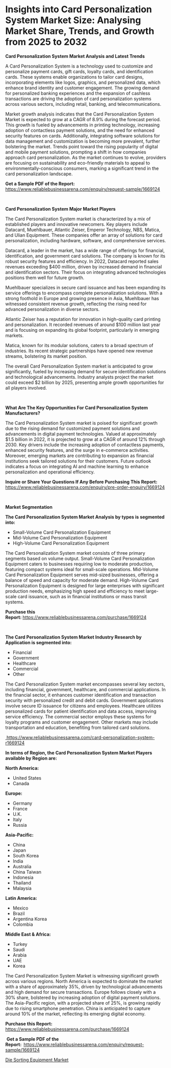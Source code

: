 <p><h1>Insights into Card Personalization System Market Size: Analysing Market Share, Trends, and Growth from 2025 to 2032</h1></p><p><strong>Card Personalization System Market Analysis and Latest Trends</strong></p>
<p><p>A Card Personalization System is a technology used to customize and personalize payment cards, gift cards, loyalty cards, and identification cards. These systems enable organizations to tailor card designs, incorporating elements like logos, graphics, and personalized data, which enhance brand identity and customer engagement. The growing demand for personalized banking experiences and the expansion of cashless transactions are driving the adoption of card personalization systems across various sectors, including retail, banking, and telecommunications.</p><p>Market growth analysis indicates that the Card Personalization System Market is expected to grow at a CAGR of 8.9% during the forecast period. This growth is fueled by advancements in printing technology, increasing adoption of contactless payment solutions, and the need for enhanced security features on cards. Additionally, integrating software solutions for data management and customization is becoming more prevalent, further bolstering the market. Trends point toward the rising popularity of digital and mobile payment solutions, prompting a shift in how companies approach card personalization. As the market continues to evolve, providers are focusing on sustainability and eco-friendly materials to appeal to environmentally-conscious consumers, marking a significant trend in the card personalization landscape.</p></p>
<p><strong>Get a Sample PDF of the Report:&nbsp;</strong> <a href="https://www.reliablebusinessarena.com/enquiry/request-sample/1669124?utm_campaign=3506&utm_medium=2&utm_source=Github&utm_content=ia&utm_term=08042025&utm_id=card-personalization-system">https://www.reliablebusinessarena.com/enquiry/request-sample/1669124</a></p>
<p>&nbsp;</p>
<p><strong>Card Personalization System Major Market Players</strong></p>
<p><p>The Card Personalization System market is characterized by a mix of established players and innovative newcomers. Key players include Datacard, Muehlbauer, Atlantic Zeiser, Emperor Technology, NBS, Matica, and Ulian Equipment. These companies offer an array of solutions for card personalization, including hardware, software, and comprehensive services.</p><p>Datacard, a leader in the market, has a wide range of offerings for financial, identification, and government card solutions. The company is known for its robust security features and efficiency. In 2022, Datacard reported sales revenues exceeding $400 million, driven by increased demand in financial and identification sectors. Their focus on integrating advanced technologies positions them well for future growth.</p><p>Muehlbauer specializes in secure card issuance and has been expanding its service offerings to encompass complete personalization solutions. With a strong foothold in Europe and growing presence in Asia, Muehlbauer has witnessed consistent revenue growth, reflecting the rising need for advanced personalization in diverse sectors.</p><p>Atlantic Zeiser has a reputation for innovation in high-quality card printing and personalization. It recorded revenues of around $100 million last year and is focusing on expanding its global footprint, particularly in emerging markets.</p><p>Matica, known for its modular solutions, caters to a broad spectrum of industries. Its recent strategic partnerships have opened new revenue streams, bolstering its market position.</p><p>The overall Card Personalization System market is anticipated to grow significantly, fueled by increasing demand for secure identification solutions and technological advancements. Industry analysts project the market could exceed $2 billion by 2025, presenting ample growth opportunities for all players involved.</p></p>
<p>&nbsp;</p>
<p><strong>What Are The Key Opportunities For Card Personalization System Manufacturers?</strong></p>
<p><p>The Card Personalization System market is poised for significant growth due to the rising demand for customized payment solutions and advancements in digital payment technologies. Valued at approximately $1.5 billion in 2022, it is projected to grow at a CAGR of around 12% through 2030. Key drivers include the increasing adoption of contactless payments, enhanced security features, and the surge in e-commerce activities. Moreover, emerging markets are contributing to expansion as financial institutions seek tailored solutions for their customers. Future outlook indicates a focus on integrating AI and machine learning to enhance personalization and operational efficiency.</p></p>
<p><strong>Inquire or Share Your Questions If Any Before Purchasing This Report:</strong> <a href="https://www.reliablebusinessarena.com/enquiry/pre-order-enquiry/1669124?utm_campaign=3506&utm_medium=2&utm_source=Github&utm_content=ia&utm_term=08042025&utm_id=card-personalization-system">https://www.reliablebusinessarena.com/enquiry/pre-order-enquiry/1669124</a></p>
<p>&nbsp;</p>
<p><strong>Market Segmentation</strong></p>
<p><strong>The Card Personalization System Market Analysis by types is segmented into:</strong></p>
<p><ul><li>Small-Volume Card Personalization Equipment</li><li>Mid-Volume Card Personalization Equipment</li><li>High-Volume Card Personalization Equipment</li></ul></p>
<p><p>The Card Personalization System market consists of three primary segments based on volume output. Small-Volume Card Personalization Equipment caters to businesses requiring low to moderate production, featuring compact systems ideal for small-scale operations. Mid-Volume Card Personalization Equipment serves mid-sized businesses, offering a balance of speed and capacity for moderate demand. High-Volume Card Personalization Equipment is designed for large enterprises with significant production needs, emphasizing high speed and efficiency to meet large-scale card issuance, such as in financial institutions or mass transit systems.</p></p>
<p><strong>Purchase this Report:&nbsp;</strong><a href="https://www.reliablebusinessarena.com/purchase/1669124?utm_campaign=3506&utm_medium=2&utm_source=Github&utm_content=ia&utm_term=08042025&utm_id=card-personalization-system">https://www.reliablebusinessarena.com/purchase/1669124</a></p>
<p>&nbsp;</p>
<p><strong>The Card Personalization System Market Industry Research by Application is segmented into:</strong></p>
<p><ul><li>Financial</li><li>Government</li><li>Healthcare</li><li>Commercial</li><li>Other</li></ul></p>
<p><p>The Card Personalization System market encompasses several key sectors, including financial, government, healthcare, and commercial applications. In the financial sector, it enhances customer identification and transaction security with personalized credit and debit cards. Government applications involve secure ID issuance for citizens and employees. Healthcare utilizes personalized cards for patient identification and data access, improving service efficiency. The commercial sector employs these systems for loyalty programs and customer engagement. Other markets may include transportation and education, benefiting from tailored card solutions.</p></p>
<p><a href="https://www.reliablebusinessarena.com/card-personalization-system-r1669124?utm_campaign=3506&utm_medium=2&utm_source=Github&utm_content=ia&utm_term=08042025&utm_id=card-personalization-system">&nbsp;https://www.reliablebusinessarena.com/card-personalization-system-r1669124</a></p>
<p><strong>In terms of Region, the Card Personalization System Market Players available by Region are:</strong></p>
<p>
    <p> <strong> North America: </strong>
        <ul>
            <li>United States</li>
            <li>Canada</li>
        </ul>
        </p> 
    <p> <strong> Europe: </strong>
        <ul>
            <li>Germany</li>
            <li>France</li>
            <li>U.K.</li>
            <li>Italy</li>
            <li>Russia</li>
        </ul>
        </p> 
    <p> <strong> Asia-Pacific: </strong>
        <ul>
            <li>China</li>
            <li>Japan</li>
            <li>South Korea</li>
            <li>India</li>
            <li>Australia</li>
            <li>China Taiwan</li>
            <li>Indonesia</li>
            <li>Thailand</li>
            <li>Malaysia</li>
        </ul>
        </p> 
    <p> <strong> Latin America: </strong>
        <ul>
            <li>Mexico</li>
            <li>Brazil</li>
            <li>Argentina Korea</li>
            <li>Colombia</li>
        </ul>
        </p> 
    <p> <strong> Middle East & Africa: </strong>
        <ul>
            <li>Turkey</li>
            <li>Saudi</li>
            <li>Arabia</li>
            <li>UAE</li>
            <li>Korea</li>
        </ul>
    </p>
    </p>
<p><p>The Card Personalization System Market is witnessing significant growth across various regions. North America is expected to dominate the market with a share of approximately 35%, driven by technological advancements and high demand for secure transactions. Europe follows closely with a 30% share, bolstered by increasing adoption of digital payment solutions. The Asia-Pacific region, with a projected share of 25%, is growing rapidly due to rising smartphone penetration. China is anticipated to capture around 10% of the market, reflecting its emerging digital economy.</p></p>
<p><strong>Purchase this Report: </strong><a href="https://www.reliablebusinessarena.com/purchase/1669124?utm_campaign=3506&utm_medium=2&utm_source=Github&utm_content=ia&utm_term=08042025&utm_id=card-personalization-system">https://www.reliablebusinessarena.com/purchase/1669124</a></p>
<p>&nbsp;<strong>Get a Sample PDF of the Report:&nbsp;&nbsp;</strong><a href="https://www.reliablebusinessarena.com/enquiry/request-sample/1669124?utm_campaign=3506&utm_medium=2&utm_source=Github&utm_content=ia&utm_term=08042025&utm_id=card-personalization-system">https://www.reliablebusinessarena.com/enquiry/request-sample/1669124</a></p>
<p><strong></strong></p>
<p><p><a href="https://github.com/neilycalanww/Market-Research-Report-List-1/blob/main/die-sorting-equipment-market.md?utm_campaign=3506&utm_medium=2&utm_source=Github&utm_content=ia&utm_term=08042025&utm_id=card-personalization-system">Die Sorting Equipment Market</a></p></p>